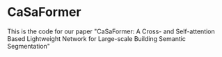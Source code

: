 # CaSaFormer
This is the code for our paper "CaSaFormer: A Cross- and Self-attention Based Lightweight Network for Large-scale Building Semantic Segmentation"
